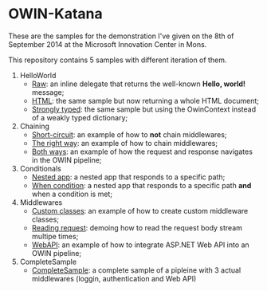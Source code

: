OWIN-Katana
===========
These are the samples for the demonstration I've given on the 8th of September 2014 at the Microsoft Innovation Center in Mons.

This repository contains 5 samples with different iteration of them.

1. HelloWorld
	- [Raw](https://github.com/fvilers/OWIN-Katana/releases/tag/hello-world-raw): an inline delegate that returns the well-known **Hello, world!** message;
	- [HTML](https://github.com/fvilers/OWIN-Katana/releases/tag/hello-world-html): the same sample but now returning a whole HTML document;
	- [Strongly typed](https://github.com/fvilers/OWIN-Katana/releases/tag/hello-world-strongly-typed): the same sample but using the OwinContext instead of a weakly typed dictionary;
2. Chaining
	- [Short-circuit](https://github.com/fvilers/OWIN-Katana/releases/tag/chaining-short-circuit): an example of how to **not** chain middlewares;
	- [The right way](https://github.com/fvilers/OWIN-Katana/releases/tag/chaining-right-way): an example of how to chain middlewares;
	- [Both ways](https://github.com/fvilers/OWIN-Katana/releases/tag/chaining-both-ways): an example of how the request and response navigates in the OWIN pipeline;
3. Conditionals
	- [Nested app](https://github.com/fvilers/OWIN-Katana/releases/tag/conditionals-nested-app): a nested app that responds to a specific path;
	- [When condition](https://github.com/fvilers/OWIN-Katana/releases/tag/conditionals-nested-app-when-condition): a nested app that responds to a specific path **and** when a condition is met;
4. Middlewares
	- [Custom classes](https://github.com/fvilers/OWIN-Katana/releases/tag/middlewares-custom-class): an example of how to create custom middleware classes;
	- [Reading request](https://github.com/fvilers/OWIN-Katana/releases/tag/middlewares-reading-request): demoing how to read the request body stream multipe times;
	- [WebAPI](https://github.com/fvilers/OWIN-Katana/releases/tag/middlewares-webapi): an example of how to integrate ASP.NET Web API into an OWIN pipeline;
5. CompleteSample
	- [CompleteSample](https://github.com/fvilers/OWIN-Katana/releases/tag/complete-sample): a complete sample of a pipleine with 3 actual middlewares (loggin, authentication and Web API)